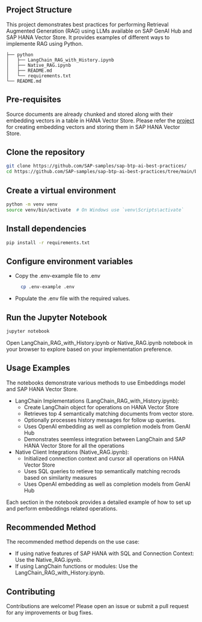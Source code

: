## Project Structure
This project demonstrates best practices for performing Retrieval Augmented Generation (RAG) using LLMs available on SAP GenAI Hub and SAP HANA Vector Store. It provides examples of different ways to implemente RAG using Python.

```
├── python
│   ├── LangChain_RAG_with_History.ipynb
│   ├── Native_RAG.ipynb
│   ├── README.md
│   └── requirements.txt
└── README.md
```

## Pre-requisites
Source documents are already chunked and stored along with their embedding vectors in a table in HANA Vector Store. Please refer the [project](https://github.com/BhagabatP/sap-btp-ai-best-practices/tree/main/best-practices/vector-rag-embedding) for creating embedding vectors and storing them in SAP HANA Vector Store.

## Clone the repository
``` sh
git clone https://github.com/SAP-samples/sap-btp-ai-best-practices/
cd https://github.com/SAP-samples/sap-btp-ai-best-practices/tree/main/best-practices/vector-rag-query/python
```

## Create a virtual environment
``` sh
python -m venv venv
source venv/bin/activate  # On Windows use `venv\Scripts\activate`
```

## Install dependencies
``` sh
pip install -r requirements.txt
```

## Configure environment variables
* Copy the .env-example file to .env
  ``` sh
    cp .env-example .env
  ```
* Populate the .env file with the required values.

## Run the Jupyter Notebook
``` sh
jupyter notebook
```

Open LangChain_RAG_with_History.ipynb or Native_RAG.ipynb notebook in your browser to explore based on your implementation preference.

## Usage Examples
The notebooks demonstrate various methods to use Embeddings model and SAP HANA Vector Store.

* LangChain Implementations (LangChain_RAG_with_History.ipynb):
  * Create LangChain object for operations on HANA Vector Store
  * Retrieves top 4 semantically matching documents from vector store.
  * Optionally processes history messages for follow up queries.
  * Uses OpenAI embedding as well as completion models from GenAI Hub
  * Demonstrates seemless integration between LangChain and SAP HANA Vector Store for all the operations
* Native Client Integrations (Native_RAG.ipynb):
  * Initialized connection context and cursor all operations on HANA Vector Store
  * Uses SQL queries to retieve top semantically matching recrods based on similarity measures
  * Uses OpenAI embedding as well as completion models from GenAI Hub

Each section in the notebook provides a detailed example of how to set up and perform embeddings related operations.

## Recommended Method
The recommended method depends on the use case:

* If using native features of SAP HANA with SQL and Connection Context: Use the Native_RAG.ipynb.
* If using LangChain functions or modules: Use the LangChain_RAG_with_History.ipynb.


## Contributing
Contributions are welcome! Please open an issue or submit a pull request for any improvements or bug fixes.